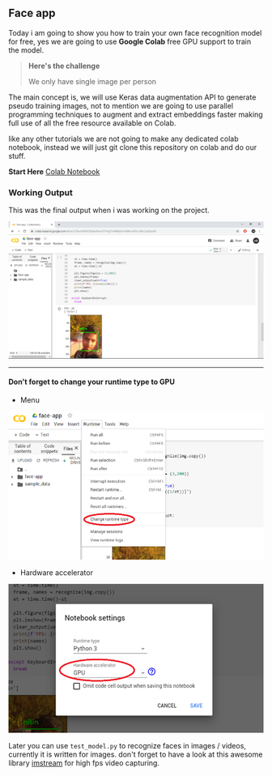 ## Face app

Today i am going to show you how to train your own face recognition model for free, yes we are going to use **Google Colab** free GPU support to train the model.

> **Here's the challenge**
>
> We only have single image per person

The main concept is, we will use Keras data augmentation API to generate pseudo training images, not to mention we are going to use parallel programming techniques to augment and extract embeddings faster  making full use of all the free resource available on Colab.

like any other tutorials we are not going to make any dedicated colab notebook, instead we will just git clone this repository on colab and do our stuff.

**Start Here** [Colab Notebook](https://colab.research.google.com/github/imneonizer/face-app/blob/master/face_app.ipynb)

### Working Output

This was the final output when i was working on the project.

![working](Docs/0.png)

****

#### Don't forget to change your runtime type to GPU

- Menu

![runtime1](Docs/1.png)

- Hardware accelerator

![runtime1](Docs/2.png)

Later you can use ``test_model.py`` to recognize faces in images / videos, currently it is written for images. don't forget to have a look at this awesome library [imstream](https://github.com/imneonizer/imstream) for high fps video capturing.
